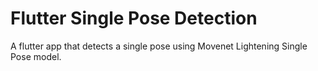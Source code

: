 # Flutter Single Pose Detection

A flutter app that detects a single pose using Movenet Lightening Single Pose model.